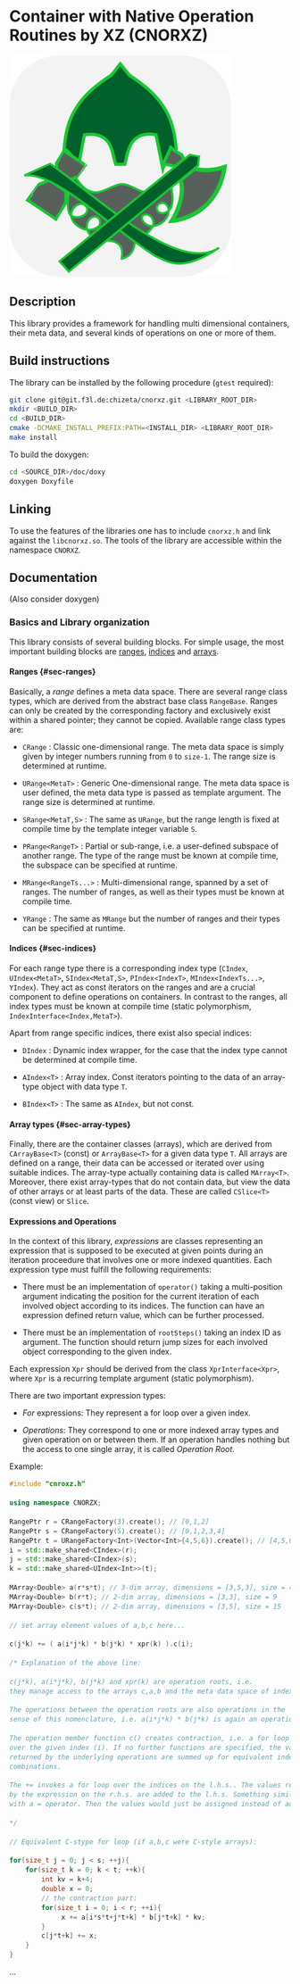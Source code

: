 # Container with Native Operation Routines by XZ (CNORXZ)

![Image](./cnorxz_logo.png)

## Description

This library provides a framework for handling multi dimensional containers, their meta data, and several kinds of operations on one or more of them.

## Build instructions

The library can be installed by the following procedure (`gtest` required):

```bash
git clone git@git.f3l.de:chizeta/cnorxz.git <LIBRARY_ROOT_DIR>
mkdir <BUILD_DIR>
cd <BUILD_DIR>
cmake -DCMAKE_INSTALL_PREFIX:PATH=<INSTALL_DIR> <LIBRARY_ROOT_DIR>
make install
```

To build the doxygen:

```bash
cd <SOURCE_DIR>/doc/doxy
doxygen Doxyfile
```

## Linking

To use the features of the libraries one has to include `cnorxz.h` and link against the `libcnorxz.so`.
The tools of the library are accessible within the namespace `CNORXZ`.

## Documentation

(Also consider doxygen)

### Basics and Library organization

This library consists of several building blocks. For simple usage, the most important building blocks are [ranges](#sec-ranges), [indices](#sec-indices) and [arrays](#sec-array-types).

#### Ranges {#sec-ranges}

Basically, a *range* defines a meta data space. There are several range class types, which are derived from the abstract base class `RangeBase`. Ranges can only be created by the corresponding factory and exclusively exist within a shared pointer; they cannot be copied. Available range class types are:

* `CRange` : Classic one-dimensional range. The meta data space is simply given by integer numbers running from `0` to `size-1`. The range size is determined at runtime.

* `URange<MetaT>` : Generic One-dimensional range. The meta data space is user defined, the meta data type is passed as template argument. The range size is determined at runtime.

* `SRange<MetaT,S>` : The same as `URange`, but the range length is fixed at compile time by the template integer variable `S`.

* `PRange<RangeT>` : Partial or sub-range, i.e. a user-defined subspace of another range. The type of the range must be known at compile time, the subspace can be specified at runtime.

* `MRange<RangeTs...>` : Multi-dimensional range, spanned by a set of ranges. The number of ranges, as well as their types must be known at compile time.

* `YRange` : The same as `MRange` but the number of ranges and their types can be specified at runtime.

#### Indices {#sec-indices}

For each range type there is a corresponding index type (`CIndex`, `UIndex<MetaT>`, `SIndex<MetaT,S>`, `PIndex<IndexT>`, `MIndex<IndexTs...>`, `YIndex`). They act as const iterators on the ranges and are a crucial component to define operations on containers. In contrast to the ranges, all index types must be known at compile time (static polymorphism, `IndexInterface<Index,MetaT>`). 

Apart from range specific indices, there exist also special indices:

* `DIndex` : Dynamic index wrapper, for the case that the index type cannot be determined at compile time.

* `AIndex<T>` : Array index. Const iterators pointing to the data of an array-type object with data type `T`.

* `BIndex<T>` : The same as `AIndex`, but not const.

#### Array types {#sec-array-types}

Finally, there are the container classes (arrays), which are derived from `CArrayBase<T>` (const) or `ArrayBase<T>` for a given data type `T`. All arrays are defined on a range, their data can be accessed or iterated over using suitable indices. The array-type actually containing data is called `MArray<T>`. Moreover, there exist array-types that do not contain data, but view the data of other arrays or at least parts of the data. These are called `CSlice<T>` (const view) or `Slice`.

#### Expressions and Operations

In the context of this library, *expressions* are classes representing an expression that is supposed to be executed at given points during an iteration proceedure that involves one or more indexed quantities. Each expression type must fulfill the following requirements:

* There must be an implementation of `operator()` taking a multi-position argument indicating the position for the current iteration of each involved object according to its indices. The function can have an expression defined return value, which can be further processed.

* There must be an implementation of `rootSteps()` taking an index ID as argument. The function should return jump sizes for each involved object corresponding to the given index.

Each expression `Xpr` should be derived from the class `XprInterface<Xpr>`, where `Xpr` is a recurring template argument (static polymorphism).

There are two important expression types:

* *For* expressions: They represent a for loop over a given index.

* *Operations*: They correspond to one or more indexed array types and given operation on or between them. If an operation handles nothing but the access to one single array, it is called *Operation* *Root*. 

Example:
```cpp
#include "cnroxz.h"

using namespace CNORZX;

RangePtr r = CRangeFactory(3).create(); // [0,1,2]
RangePtr s = CRangeFactory(5).create(); // [0,1,2,3,4]
RangePtr t = URangeFactory<Int>(Vector<Int>{4,5,6}).create(); // [4,5,6]
i = std::make_shared<CIndex>(r);
j = std::make_shared<CIndex>(s);
k = std::make_shared<UIndex<Int>>(t);

MArray<Double> a(r*s*t); // 3-dim array, dimensions = [3,5,3], size = 45
MArray<Double> b(r*t); // 2-dim array, dimensions = [3,3], size = 9
MArray<Double> c(s*t); // 2-dim array, dimensions = [3,5], size = 15

// set array element values of a,b,c here...

c(j*k) += ( a(i*j*k) * b(j*k) * xpr(k) ).c(i);

/* Explanation of the above line:

c(j*k), a(i*j*k), b(j*k) and xpr(k) are operation roots, i.e.
they manage access to the arrays c,a,b and the meta data space of index k

The operations between the operation roots are also operations in the
sense of this nomenclature, i.e. a(i*j*k) * b(j*k) is again an operation.

The operation member function c() creates contraction, i.e. a for loop
over the given index (i). If no further functions are specified, the values
returned by the underlying operations are summed up for equivalent index
combinations.

The += invokes a for loop over the indices on the l.h.s.. The values returned
by the expression on the r.h.s. are added to the l.h.s. Something similar could be done
with a = operator. Then the values would just be assigned instead of added.

*/

// Equivalent C-stype for loop (if a,b,c were C-style arrays):

for(size_t j = 0; j < s; ++j){
	for(size_t k = 0; k < t; ++k){
		int kv = k+4;
		double x = 0;
		// the contraction part:
		for(size_t i = 0; i < r; ++i){
			 x += a[i*s*t+j*t+k] * b[j*t+k] * kv;
		}
		c[j*t+k] += x;
	}
}

```

...

